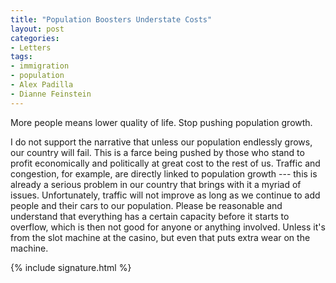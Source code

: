 ```yaml
---
title: "Population Boosters Understate Costs"
layout: post
categories:
- Letters
tags:
- immigration
- population
- Alex Padilla
- Dianne Feinstein
---
```


More people means lower quality of life. Stop pushing population growth.

I do not support the narrative that unless our population endlessly grows, our country will fail. This is a farce being pushed by those who stand to profit economically and politically at great cost to the rest of us. Traffic and congestion, for example, are directly linked to population growth --- this is already a serious problem in our country that brings with it a myriad of issues. Unfortunately, traffic will not improve as long as we continue to add people and their cars to our population. Please be reasonable and understand that everything has a certain capacity before it starts to overflow, which is then not good for anyone or anything involved. Unless it's from the slot machine at the casino, but even that puts extra wear on the machine.

{% include signature.html %}
